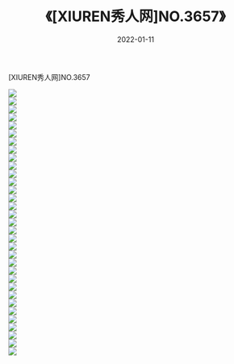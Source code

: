﻿---
layout: post
title:  《[XIUREN秀人网]NO.3657》
date:   2022-01-11
img: http://img.660000.xyz/Sharelink/秀人网/秀人网第04部分/[XIUREN秀人网]NO.3657/000.jpg
categories: [美女, 清纯, 唯美]
---

[XIUREN秀人网]NO.3657

 ![](http://img.660000.xyz/Sharelink/秀人网/秀人网第04部分/[XIUREN秀人网]NO.3657/001.jpg) <br>![](http://img.660000.xyz/Sharelink/秀人网/秀人网第04部分/[XIUREN秀人网]NO.3657/002.jpg) <br>![](http://img.660000.xyz/Sharelink/秀人网/秀人网第04部分/[XIUREN秀人网]NO.3657/003.jpg) <br>![](http://img.660000.xyz/Sharelink/秀人网/秀人网第04部分/[XIUREN秀人网]NO.3657/004.jpg) <br>![](http://img.660000.xyz/Sharelink/秀人网/秀人网第04部分/[XIUREN秀人网]NO.3657/005.jpg) <br>![](http://img.660000.xyz/Sharelink/秀人网/秀人网第04部分/[XIUREN秀人网]NO.3657/006.jpg) <br>![](http://img.660000.xyz/Sharelink/秀人网/秀人网第04部分/[XIUREN秀人网]NO.3657/007.jpg) <br>![](http://img.660000.xyz/Sharelink/秀人网/秀人网第04部分/[XIUREN秀人网]NO.3657/008.jpg) <br>![](http://img.660000.xyz/Sharelink/秀人网/秀人网第04部分/[XIUREN秀人网]NO.3657/009.jpg) <br>![](http://img.660000.xyz/Sharelink/秀人网/秀人网第04部分/[XIUREN秀人网]NO.3657/010.jpg) <br>![](http://img.660000.xyz/Sharelink/秀人网/秀人网第04部分/[XIUREN秀人网]NO.3657/011.jpg) <br>![](http://img.660000.xyz/Sharelink/秀人网/秀人网第04部分/[XIUREN秀人网]NO.3657/012.jpg) <br>![](http://img.660000.xyz/Sharelink/秀人网/秀人网第04部分/[XIUREN秀人网]NO.3657/013.jpg) <br>![](http://img.660000.xyz/Sharelink/秀人网/秀人网第04部分/[XIUREN秀人网]NO.3657/014.jpg) <br>![](http://img.660000.xyz/Sharelink/秀人网/秀人网第04部分/[XIUREN秀人网]NO.3657/015.jpg) <br>![](http://img.660000.xyz/Sharelink/秀人网/秀人网第04部分/[XIUREN秀人网]NO.3657/016.jpg) <br>![](http://img.660000.xyz/Sharelink/秀人网/秀人网第04部分/[XIUREN秀人网]NO.3657/017.jpg) <br>![](http://img.660000.xyz/Sharelink/秀人网/秀人网第04部分/[XIUREN秀人网]NO.3657/018.jpg) <br>![](http://img.660000.xyz/Sharelink/秀人网/秀人网第04部分/[XIUREN秀人网]NO.3657/019.jpg) <br>![](http://img.660000.xyz/Sharelink/秀人网/秀人网第04部分/[XIUREN秀人网]NO.3657/020.jpg) <br>![](http://img.660000.xyz/Sharelink/秀人网/秀人网第04部分/[XIUREN秀人网]NO.3657/021.jpg) <br>![](http://img.660000.xyz/Sharelink/秀人网/秀人网第04部分/[XIUREN秀人网]NO.3657/022.jpg) <br>![](http://img.660000.xyz/Sharelink/秀人网/秀人网第04部分/[XIUREN秀人网]NO.3657/023.jpg) <br>![](http://img.660000.xyz/Sharelink/秀人网/秀人网第04部分/[XIUREN秀人网]NO.3657/024.jpg) <br>![](http://img.660000.xyz/Sharelink/秀人网/秀人网第04部分/[XIUREN秀人网]NO.3657/025.jpg) <br>![](http://img.660000.xyz/Sharelink/秀人网/秀人网第04部分/[XIUREN秀人网]NO.3657/026.jpg) <br>![](http://img.660000.xyz/Sharelink/秀人网/秀人网第04部分/[XIUREN秀人网]NO.3657/027.jpg) <br>![](http://img.660000.xyz/Sharelink/秀人网/秀人网第04部分/[XIUREN秀人网]NO.3657/028.jpg) <br>![](http://img.660000.xyz/Sharelink/秀人网/秀人网第04部分/[XIUREN秀人网]NO.3657/029.jpg) <br>![](http://img.660000.xyz/Sharelink/秀人网/秀人网第04部分/[XIUREN秀人网]NO.3657/030.jpg) <br>![](http://img.660000.xyz/Sharelink/秀人网/秀人网第04部分/[XIUREN秀人网]NO.3657/031.jpg) <br>![](http://img.660000.xyz/Sharelink/秀人网/秀人网第04部分/[XIUREN秀人网]NO.3657/032.jpg) <br>![](http://img.660000.xyz/Sharelink/秀人网/秀人网第04部分/[XIUREN秀人网]NO.3657/033.jpg) <br>